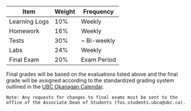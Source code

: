 | Item          | Weight | Frequency   |
|---------------|--------|-------------|
| Learning Logs | 10%    | Weekly      |
| Homework      | 16%    | Weekly      |
| Tests         | 30%    | ~ Bi-weekly |
| Labs          | 24%    | Weekly      |
| Final Exam    | 20%    | Exam Period |

Final grades will be based on the evaluations listed above and the final grade will be assigned according to the standardized grading system outlined in the [UBC Okanagan Calendar](http://okanagan.students.ubc.ca/calendar/).

```{note}
Note: Any requests for changes to final exams must be sent to the office of the Associate Dean of Students (fos.students.ubco@ubc.ca).
```